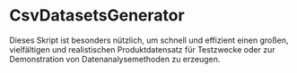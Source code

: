 # CsvDatasetsGenerator
Dieses Skript ist besonders nützlich, um schnell und effizient einen großen, vielfältigen und realistischen Produktdatensatz für Testzwecke oder zur Demonstration von Datenanalysemethoden zu erzeugen. 
